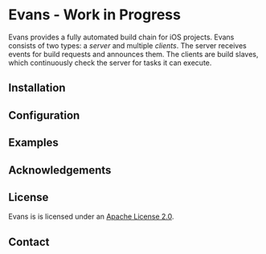 # Evans - Work in Progress
Evans provides a fully automated build chain for iOS projects.
Evans consists of two types: a *server* and multiple *clients*.
The server receives events for build requests and announces them.
The clients are build slaves, which continuously check the server for tasks it can execute.

## Installation

## Configuration

## Examples

## Acknowledgements

## License
Evans is is licensed under an [Apache License 2.0](http://www.apache.org/licenses/LICENSE-2.0).

## Contact


